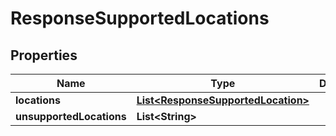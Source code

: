 

# ResponseSupportedLocations


## Properties

Name | Type | Description | Notes
------------ | ------------- | ------------- | -------------
**locations** | [**List&lt;ResponseSupportedLocation&gt;**](ResponseSupportedLocation.md) |  | 
**unsupportedLocations** | **List&lt;String&gt;** |  | 



